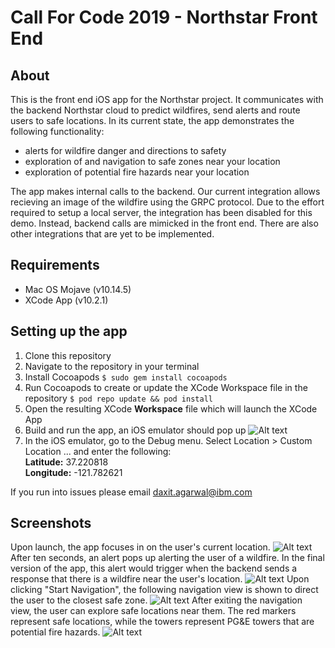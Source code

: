 # Call For Code 2019 - Northstar Front End
## About 
This is the front end iOS app for the Northstar project. It communicates with the backend Northstar cloud to predict wildfires, send alerts and route users to safe locations. In its current state, the app demonstrates the following functionality:
- alerts for wildfire danger and directions to safety
- exploration of and navigation to safe zones near your location
- exploration of potential fire hazards near your location

The app makes internal calls to the backend. Our current integration allows recieving an image of the wildfire using the GRPC protocol. Due to the effort required to setup a local server, the integration has been disabled for this demo. Instead, backend calls are mimicked in the front end. There are also other integrations that are yet to be implemented.

## Requirements
- Mac OS Mojave (v10.14.5) 
- XCode App (v10.2.1)

## Setting up the app
1. Clone this repository
2. Navigate to the repository in your terminal
3. Install Cocoapods
`$ sudo gem install cocoapods`
4. Run Cocoapods to create or update the XCode Workspace file in the repository
`$ pod repo update && pod install`
5. Open the resulting XCode **Workspace** file which will launch the XCode App
6. Build and run the app, an iOS emulator should pop up
![Alt text](/Screenshots/build_run.png?raw=true "Build Location")
7. In the iOS emulator, go to the Debug menu. Select Location > Custom Location ... and enter the following:  
  **Latitude:** 37.220818  
  **Longitude:** -121.782621

If you run into issues please email daxit.agarwal@ibm.com

## Screenshots

Upon launch, the app focuses in on the user's current location.
![Alt text](/Screenshots/current_location.png?raw=true "Current Location")
After ten seconds, an alert pops up alerting the user of a wildfire. In the final version of the app, this alert would trigger when the backend sends a response that there is a wildfire near the user's location.
![Alt text](/Screenshots/wildfire_alert.png?raw=true "Wildfire Alert")
Upon clicking "Start Navigation", the following navigation view is shown to direct the user to the closest safe zone.
![Alt text](/Screenshots/safe_zone_nav.png?raw=true "Safe Zone Navigation")
After exiting the navigation view, the user can explore safe locations near them. The red markers represent safe locations, while the towers represent PG&E towers that are potential fire hazards.
![Alt text](/Screenshots/explore_safe_zones.png?raw=true "Safe Zone Exploration")


